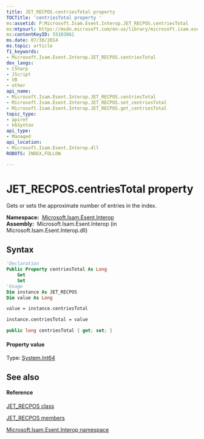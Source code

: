 ```yaml
---
title: JET_RECPOS.centriesTotal property 
TOCTitle: 'centriesTotal property '
ms:assetid: P:Microsoft.Isam.Esent.Interop.JET_RECPOS.centriesTotal
ms:mtpsurl: https://msdn.microsoft.com/en-us/library/microsoft.isam.esent.interop.jet_recpos.centriestotal(v=EXCHG.10)
ms:contentKeyID: 55103861
ms.date: 07/30/2014
ms.topic: article
f1_keywords:
- Microsoft.Isam.Esent.Interop.JET_RECPOS.centriesTotal
dev_langs:
- CSharp
- JScript
- VB
- other
api_name: 
- Microsoft.Isam.Esent.Interop.JET_RECPOS.centriesTotal
- Microsoft.Isam.Esent.Interop.JET_RECPOS.set_centriesTotal
- Microsoft.Isam.Esent.Interop.JET_RECPOS.get_centriesTotal
topic_type: 
- apiref
- kbSyntax
api_type: 
- Managed
api_location: 
- Microsoft.Isam.Esent.Interop.dll
ROBOTS: INDEX,FOLLOW

---
```


# JET_RECPOS.centriesTotal property

Gets or sets the approximate number of entries in the index.

**Namespace:**  [Microsoft.Isam.Esent.Interop](hh596136\(v=exchg.10\).md)  
**Assembly:**  Microsoft.Isam.Esent.Interop (in Microsoft.Isam.Esent.Interop.dll)

## Syntax

``` vb
'Declaration
Public Property centriesTotal As Long
    Get
    Set
'Usage
Dim instance As JET_RECPOS
Dim value As Long

value = instance.centriesTotal

instance.centriesTotal = value
```

``` csharp
public long centriesTotal { get; set; }
```

#### Property value

Type: [System.Int64](https://docs.microsoft.com/dotnet/api/system.int64?redirectedfrom=MSDN)  

## See also

#### Reference

[JET_RECPOS class](dn335256\(v=exchg.10\).md)

[JET_RECPOS members](dn335257\(v=exchg.10\).md)

[Microsoft.Isam.Esent.Interop namespace](hh596136\(v=exchg.10\).md)

